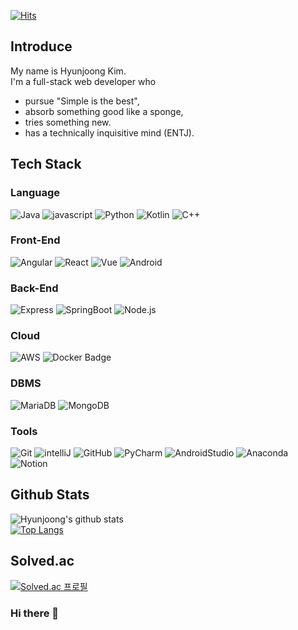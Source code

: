 [![Hits](https://hits.seeyoufarm.com/api/count/incr/badge.svg?url=https%3A%2F%2Fgithub.com%2Fhayagou&count_bg=%2379C83D&title_bg=%23555555&icon=&icon_color=%23E7E7E7&title=hits&edge_flat=true)](https://hits.seeyoufarm.com)

## Introduce

My name is Hyunjoong Kim.  
I'm a full-stack web developer who
* pursue "Simple is the best",
* absorb something good like a sponge,
* tries something new.
* has a technically inquisitive mind (ENTJ).


## Tech Stack

### Language

![Java](https://img.shields.io/badge/-Java-%23007396?style=flat&logo=java&logoColor=white)
![javascript](https://img.shields.io/badge/-JavaScript-%23F7DF1E?style=flat&logo=JavaScript&logoColor=black)
![Python](https://img.shields.io/badge/-Python-%233776AB?style=flat&logo=python&logoColor=white)
![Kotlin](https://img.shields.io/badge/-Kotlin-%237F52FF?style=flat&logo=kotlin&logoColor=white)
![C++](https://img.shields.io/badge/-C%2B%2B-%2300599C?style=flat&logo=c%2B%2B&logoColor=white)

### Front-End
![Angular](https://img.shields.io/badge/-Angular-%23F05032?style=flat&logo=angular&logoColor=black)
![React](https://img.shields.io/badge/-React-%2361DAFB?style=flat&logo=react&logoColor=black)
![Vue](https://img.shields.io/badge/-Vue-%234FC08D?style=flat&logo=vue.js&logoColor=black)
![Android](https://img.shields.io/badge/-Android-%233DDC84?style=flat&logo=android&logoColor=white)

### Back-End
![Express](https://img.shields.io/badge/-Express-000000?logo=express&logoColor=white&style=plastic) 
![SpringBoot](https://img.shields.io/badge/-SpringBoot-%236DB33F?style=flat&logo=springboot&logoColor=white)
![Node.js](https://img.shields.io/badge/-Node.js-%23339933?style=flat&logo=node.js&logoColor=white)

### Cloud
![AWS](https://img.shields.io/badge/-AWS-FF9900?logo=amazon-AWS&logoColor=FFFFFF&style=plastic)
![Docker Badge](https://img.shields.io/badge/Docker-2496ED?style=flat&logo=Docker&logoColor=white)
### DBMS

![MariaDB](https://img.shields.io/badge/-MariaDB-%234479A1?style=flat&logo=mariadb&logoColor=white)
![MongoDB](https://img.shields.io/badge/-MongoDB-%2347A248?style=flat&logo=mongodb&logoColor=white)

### Tools

![Git](https://img.shields.io/badge/-Git-%23F05032?style=flat&logo=git&logoColor=white)
![intelliJ](https://img.shields.io/badge/-IntelliJ%20IDEA-%23000000?style=flat&logo=intellijIDEA)
![GitHub](https://img.shields.io/badge/-VSCode-%23007ACC?style=flat&logo=visualstudiocode&logoColor=white)
![PyCharm](https://img.shields.io/badge/-PyCharm%20IDEA-%23000000?style=flat&logo=PyCharm)
![AndroidStudio](https://img.shields.io/badge/-AndroidStudio-%233DDC84?style=flat&logo=androidStudio&logoColor=white)
![Anaconda](https://img.shields.io/badge/-Anaconda-%2344A833?style=flat&logo=Anaconda&logoColor=white)
![Notion](https://img.shields.io/badge/Notion-000000?style=flat-square&logo=Notion&logoColor=white)

## Github Stats


![Hyunjoong's github stats](https://github-readme-stats.vercel.app/api?username=dev-thug&show_icons=true&theme=radical)  
[![Top Langs](https://github-readme-stats.vercel.app/api/top-langs/?username=dev-thug&layout=compact&theme=dracula)](https://github.com/dev-thug)

## Solved.ac

[![Solved.ac
프로필](http://mazassumnida.wtf/api/v2/generate_badge?boj=zunza96)](https://solved.ac/zunza96)




### Hi there 👋

<!--
**dev-thug/dev-thug** is a ✨ _special_ ✨ repository because its `README.md` (this file) appears on your GitHub profile.

Here are some ideas to get you started:

- 🔭 I’m currently working on ...
- 🌱 I’m currently learning ...
- 👯 I’m looking to collaborate on ...
- 🤔 I’m looking for help with ...
- 💬 Ask me about ...
- 📫 How to reach me: ...
- 😄 Pronouns: ...
- ⚡ Fun fact: ...
-->
